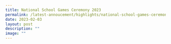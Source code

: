 ```yaml
---
title: National School Games Ceremony 2023
permalink: /latest-annoucement/highlights/national-school-games-ceremony-2023/
date: 2023-02-03
layout: post
description: ""
image: ""
---
```


